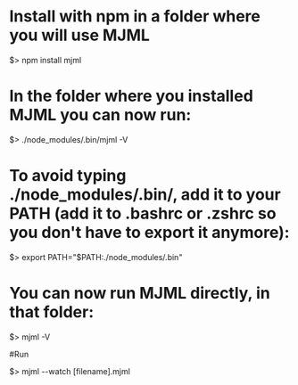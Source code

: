 # Install with npm in a folder where you will use MJML
$> npm install mjml

# In the folder where you installed MJML you can now run:
$> ./node_modules/.bin/mjml -V

# To avoid typing ./node_modules/.bin/, add it to your PATH (add it to .bashrc or .zshrc so you don't have to export it anymore):
$> export PATH="$PATH:./node_modules/.bin"

# You can now run MJML directly, in that folder:
$> mjml -V


#Run

$> mjml --watch [filename].mjml
